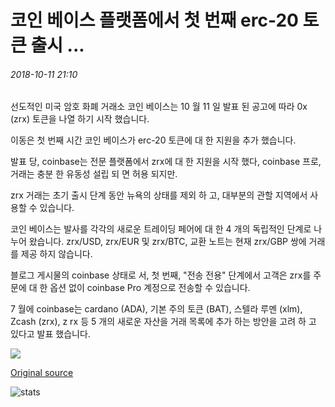 # 코인 베이스 플랫폼에서 첫 번째 erc-20 토큰 출시 ...

###### 2018-10-11 21:10

선도적인 미국 암호 화폐 거래소 코인 베이스는 10 월 11 일 발표 된 공고에 따라 0x (zrx) 토큰을 나열 하기 시작 했습니다.

이동은 첫 번째 시간 코인 베이스가 erc-20 토큰에 대 한 지원을 추가 했습니다.

발표 당, coinbase는 전문 플랫폼에서 zrx에 대 한 지원을 시작 했다, coinbase 프로, 거래는 충분 한 유동성 설립 되 면 허용 되지만.

zrx 거래는 초기 출시 단계 동안 뉴욕의 상태를 제외 하 고, 대부분의 관할 지역에서 사용할 수 있습니다.

코인 베이스는 발사를 각각의 새로운 트레이딩 페어에 대 한 4 개의 독립적인 단계로 나누어 왔습니다. zrx/USD, zrx/EUR 및 zrx/BTC, 교환 노트는 현재 zrx/GBP 쌍에 거래를 제공 하지 않습니다.

블로그 게시물의 coinbase 상태로 서, 첫 번째, "전송 전용" 단계에서 고객은 zrx를 주문에 대 한 옵션 없이 coinbase Pro 계정으로 전송할 수 있습니다.

7 월에 coinbase는 cardano (ADA), 기본 주의 토큰 (BAT), 스텔라 루멘 (xlm), Zcash (zrx), z rx 등 5 개의 새로운 자산을 거래 목록에 추가 하는 방안을 고려 하 고 있다고 발표 했습니다.

![](https://s3.cointelegraph.com/storage/uploads/view/ac2c87bd4457dfa8e8998ca020bfd426.jpeg)

[Original source](https://cointelegraph.com/news/coinbase-launches-first-erc-20-token-on-platform)

![stats](https://c.statcounter.com/11760860/0/a89fa40b/1/ "stats")